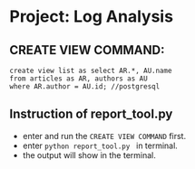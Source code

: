 Project: Log Analysis
=====================
## CREATE VIEW COMMAND:
```
create view list as select AR.*, AU.name
from articles as AR, authors as AU
where AR.author = AU.id; //postgresql
```
## Instruction of report_tool.py
* enter and run the `CREATE VIEW COMMAND` first.
* enter `python report_tool.py ` in terminal.
* the output will show in the terminal.
